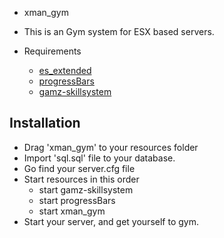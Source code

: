* xman_gym

* This is an Gym system for ESX based servers.

* Requirements
  * [es_extended](https://github.com/esx-framework/es_extended/tree/v1-final)
  * [progressBars](https://github.com/EthanPeacock/progressBars)
  * [gamz-skillsystem](https://github.com/gamziboi/gamz-skillsystem)

## Installation
  * Drag 'xman_gym' to your resources folder
  * Import 'sql.sql' file to your database.
  * Go find your server.cfg file
  * Start resources in this order
    * start gamz-skillsystem
    * start progressBars
    * start xman_gym
  * Start your server, and get yourself to gym.
